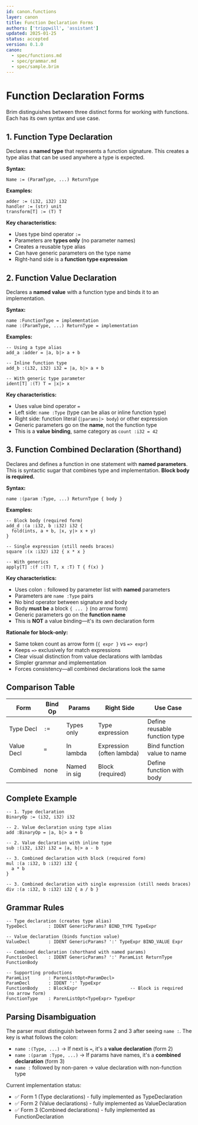```yaml
---
id: canon.functions
layer: canon
title: Function Declaration Forms
authors: ['trippwill', 'assistant']
updated: 2025-01-25
status: accepted
version: 0.1.0
canon:
  - spec/functions.md
  - spec/grammar.md
  - spec/sample.brim
---
```


# Function Declaration Forms

Brim distinguishes between three distinct forms for working with functions. Each has its own syntax and use case.

## 1. Function Type Declaration

Declares a **named type** that represents a function signature. This creates a type alias that can be used anywhere a type is expected.

**Syntax:**
```
Name := (ParamType, ...) ReturnType
```

**Examples:**
```brim
adder := (i32, i32) i32
handler := (str) unit
transform[T] := (T) T
```

**Key characteristics:**
- Uses type bind operator `:=`
- Parameters are **types only** (no parameter names)
- Creates a reusable type alias
- Can have generic parameters on the type name
- Right-hand side is a **function type expression**

## 2. Function Value Declaration

Declares a **named value** with a function type and binds it to an implementation.

**Syntax:**
```
name :FunctionType = implementation
name :(ParamType, ...) ReturnType = implementation
```

**Examples:**
```brim
-- Using a type alias
add_a :adder = |a, b|> a + b

-- Inline function type
add_b :(i32, i32) i32 = |a, b|> a + b

-- With generic type parameter
ident[T] :(T) T = |x|> x
```

**Key characteristics:**
- Uses value bind operator `=`
- Left side: `name :Type` (type can be alias or inline function type)
- Right side: function literal (`|params|> body`) or other expression
- Generic parameters go on the **name**, not the function type
- This is a **value binding**, same category as `count :i32 = 42`

## 3. Function Combined Declaration (Shorthand)

Declares and defines a function in one statement with **named parameters**. This is syntactic sugar that combines type and implementation. **Block body is required.**

**Syntax:**
```
name :(param :Type, ...) ReturnType { body }
```

**Examples:**
```brim
-- Block body (required form)
add_d :(a :i32, b :i32) i32 {
  fold(ints, a + b, |x, y|> x + y)
}

-- Single expression (still needs braces)
square :(x :i32) i32 { x * x }

-- With generics
apply[T] :(f :(T) T, x :T) T { f(x) }
```

**Key characteristics:**
- Uses colon `:` followed by parameter list with **named** parameters
- Parameters are `name :Type` pairs
- No bind operator between signature and body
- Body **must be** a block `{ ... }` (no arrow form)
- Generic parameters go on the **function name**
- This is **NOT** a value binding—it's its own declaration form

**Rationale for block-only:**
- Same token count as arrow form (`{ expr }` vs `=> expr`)
- Keeps `=>` exclusively for match expressions
- Clear visual distinction from value declarations with lambdas
- Simpler grammar and implementation
- Forces consistency—all combined declarations look the same

## Comparison Table

| Form | Bind Op | Params | Right Side | Use Case |
|------|---------|--------|------------|----------|
| Type Decl | `:=` | Types only | Type expression | Define reusable function type |
| Value Decl | `=` | In lambda | Expression (often lambda) | Bind function value to name |
| Combined | none | Named in sig | Block (required) | Define function with body |

## Complete Example

```brim
-- 1. Type declaration
BinaryOp := (i32, i32) i32

-- 2. Value declaration using type alias
add :BinaryOp = |a, b|> a + b

-- 2. Value declaration with inline type
sub :(i32, i32) i32 = |a, b|> a - b

-- 3. Combined declaration with block (required form)
mul :(a :i32, b :i32) i32 {
  a * b
}

-- 3. Combined declaration with single expression (still needs braces)
div :(a :i32, b :i32) i32 { a / b }
```

## Grammar Rules

```hgf
-- Type declaration (creates type alias)
TypeDecl        : IDENT GenericParams? BIND_TYPE TypeExpr

-- Value declaration (binds function value)
ValueDecl       : IDENT GenericParams? ':' TypeExpr BIND_VALUE Expr

-- Combined declaration (shorthand with named params)
FunctionDecl    : IDENT GenericParams? ':' ParamList ReturnType FunctionBody

-- Supporting productions
ParamList       : ParenListOpt<ParamDecl>
ParamDecl       : IDENT ':' TypeExpr
FunctionBody    : BlockExpr                    -- Block is required (no arrow form)
FunctionType    : ParenListOpt<TypeExpr> TypeExpr
```

## Parsing Disambiguation

The parser must distinguish between forms 2 and 3 after seeing `name :`. The key is what follows the colon:

- `name :(Type, ...)` → If next is `=`, it's a **value declaration** (form 2)
- `name :(param :Type, ...)` → If params have names, it's a **combined declaration** (form 3)
- `name :` followed by non-paren → value declaration with non-function type

Current implementation status:
- ✅ Form 1 (Type declarations) - fully implemented as TypeDeclaration
- ✅ Form 2 (Value declarations) - fully implemented as ValueDeclaration  
- ✅ Form 3 (Combined declarations) - fully implemented as FunctionDeclaration
